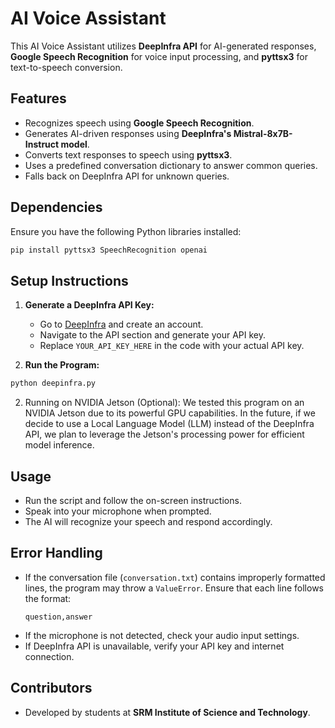 # AI Voice Assistant

This AI Voice Assistant utilizes **DeepInfra API** for AI-generated responses, **Google Speech Recognition** for voice input processing, and **pyttsx3** for text-to-speech conversion.

## Features
- Recognizes speech using **Google Speech Recognition**.
- Generates AI-driven responses using **DeepInfra's Mistral-8x7B-Instruct model**.
- Converts text responses to speech using **pyttsx3**.
- Uses a predefined conversation dictionary to answer common queries.
- Falls back on DeepInfra API for unknown queries.

## Dependencies
Ensure you have the following Python libraries installed:
```sh
pip install pyttsx3 SpeechRecognition openai
```

## Setup Instructions
1. **Generate a DeepInfra API Key:**
   - Go to [DeepInfra](https://deepinfra.com) and create an account.
   - Navigate to the API section and generate your API key.
   - Replace `YOUR_API_KEY_HERE` in the code with your actual API key.

2. **Run the Program:**
```sh
python deepinfra.py
```

2. Running on NVIDIA Jetson (Optional):
We tested this program on an NVIDIA Jetson due to its powerful GPU capabilities.
In the future, if we decide to use a Local Language Model (LLM) instead of the DeepInfra API, we plan to leverage the Jetson's processing power for efficient model inference.
## Usage
- Run the script and follow the on-screen instructions.
- Speak into your microphone when prompted.
- The AI will recognize your speech and respond accordingly.

## Error Handling
- If the conversation file (`conversation.txt`) contains improperly formatted lines, the program may throw a `ValueError`. Ensure that each line follows the format:
  ```
  question,answer
  ```
- If the microphone is not detected, check your audio input settings.
- If DeepInfra API is unavailable, verify your API key and internet connection.


## Contributors
- Developed by students at **SRM Institute of Science and Technology**.


